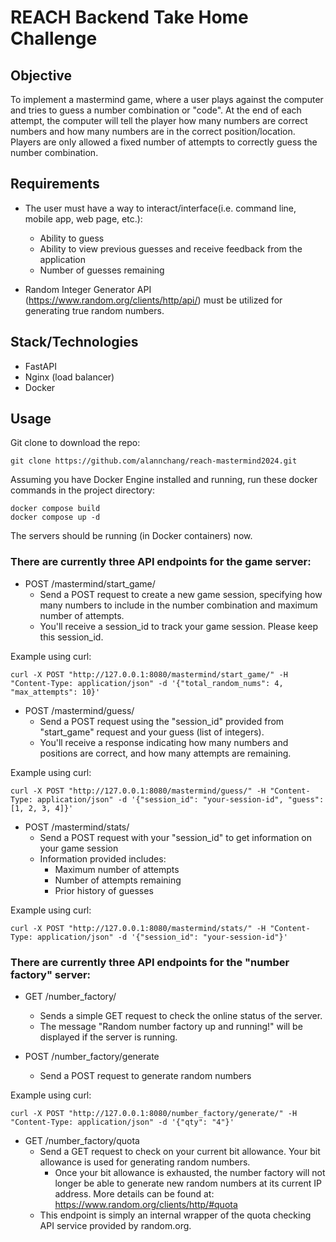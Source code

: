 # REACH Backend Take Home Challenge
## Objective

To implement a mastermind game, where a user plays against the computer and tries to guess a number combination or "code".
At the end of each attempt, the computer will tell the player how many numbers are correct numbers and how
many numbers are in the correct position/location.  Players are only allowed a fixed number of attempts to correctly
guess the number combination.

## Requirements

- The user must have a way to interact/interface(i.e. command line, mobile app, web page, etc.):
  - Ability to guess
  - Ability to view previous guesses and receive feedback from the application
  - Number of guesses remaining

- Random Integer Generator API (https://www.random.org/clients/http/api/) must be utilized for generating true random numbers.

## Stack/Technologies

- FastAPI 
- Nginx (load balancer) 
- Docker

## Usage

Git clone to download the repo:
```
git clone https://github.com/alannchang/reach-mastermind2024.git
```

Assuming you have Docker Engine installed and running, run these docker commands in the project directory:
```
docker compose build
docker compose up -d
```

The servers should be running (in Docker containers) now.

### There are currently three API endpoints for the game server:

- POST /mastermind/start_game/ 
    - Send a POST request to create a new game session, specifying how many numbers to include 
      in the number combination and maximum number of attempts.
    - You'll receive a session_id to track your game session. Please keep this session_id.

Example using curl:

```
curl -X POST "http://127.0.0.1:8080/mastermind/start_game/" -H "Content-Type: application/json" -d '{"total_random_nums": 4, "max_attempts": 10}'

```

- POST /mastermind/guess/
    - Send a POST request using the "session_id" provided from "start_game" request and your guess (list of integers).
    - You'll receive a response indicating how many numbers and positions are correct, and how many attempts are remaining.

Example using curl:

```
curl -X POST "http://127.0.0.1:8080/mastermind/guess/" -H "Content-Type: application/json" -d '{"session_id": "your-session-id", "guess": [1, 2, 3, 4]}'

```
- POST /mastermind/stats/
  - Send a POST request with your "session_id" to get information on your game session
  - Information provided includes:
    - Maximum number of attempts
    - Number of attempts remaining
    - Prior history of guesses

Example using curl:

```
curl -X POST "http://127.0.0.1:8080/mastermind/stats/" -H "Content-Type: application/json" -d '{"session_id": "your-session-id"}'

```

### There are currently three API endpoints for the "number factory" server:

- GET /number_factory/
  - Sends a simple GET request to check the online status of the server.  
  - The message "Random number factory up and running!" will be displayed if the server is running.


- POST /number_factory/generate
  - Send a POST request to generate random numbers 

Example using curl:

```
curl -X POST "http://127.0.0.1:8080/number_factory/generate/" -H "Content-Type: application/json" -d '{"qty": "4"}'

```

- GET /number_factory/quota
  - Send a GET request to check on your current bit allowance.  Your bit allowance is used for generating random numbers.
    - Once your bit allowance is exhausted, the number factory will not longer be able to generate new random numbers 
      at its current IP address.  More details can be found at: https://www.random.org/clients/http/#quota
  - This endpoint is simply an internal wrapper of the quota checking API service provided by random.org.
